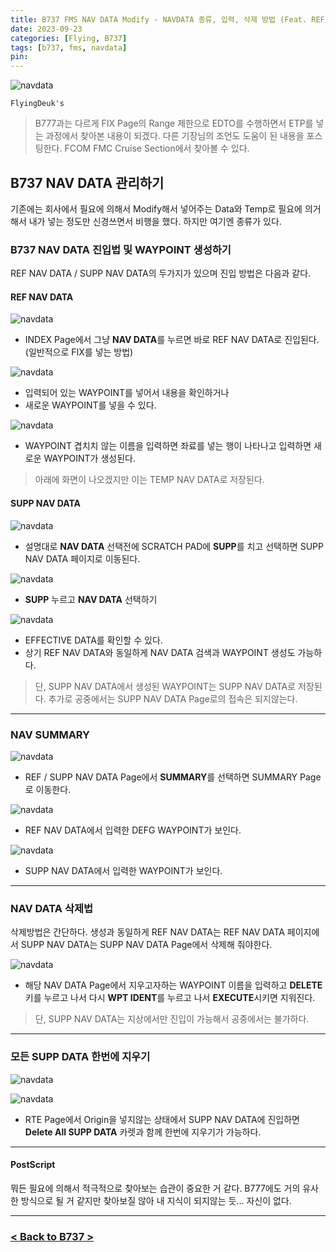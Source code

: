 ```yaml
---
title: B737 FMS NAV DATA Modify - NAVDATA 종류, 입력, 삭제 방법 (Feat. REF/SUPP NAVDATA) <2023.9.23 Updated>
date: 2023-09-23
categories: [Flying, B737]
tags: [b737, fms, navdata]
pin:
---
```


![navdata](/img/flying/b737/navdata15.jpg)

`FlyingDeuk's`
> B777과는 다르게 FIX Page의 Range 제한으로 EDTO를 수행하면서 ETP를 넣는 과정에서 찾아본 내용이 되겠다. 다른 기장님의 조언도 도움이 된 내용을 포스팅한다. FCOM FMC Cruise Section에서 찾아볼 수 있다. 


## B737 NAV DATA 관리하기
기존에는 회사에서 필요에 의해서 Modify해서 넣어주는 Data와 Temp로 필요에 의거해서 내가 넣는 정도만 신경쓰면서 비행을 했다. 하지만 여기엔 종류가 있다. 

### B737 NAV DATA 진입법 및 WAYPOINT 생성하기
REF NAV DATA / SUPP NAV DATA의 두가지가 있으며 진입 방법은 다음과 같다. 

#### REF NAV DATA

![navdata](/img/flying/b737/navdata12.jpg)
- INDEX Page에서 그냥 **NAV DATA**를 누르면 바로 REF NAV DATA로 진입된다. (일반적으로 FIX를 넣는 방법)

![navdata](/img/flying/b737/navdata13.jpg)
- 입력되어 있는 WAYPOINT를 넣어서 내용을 확인하거나
- 새로운 WAYPOINT를 넣을 수 있다. 

![navdata](/img/flying/b737/navdata6.jpg)
- WAYPOINT 겹치치 않는 이름을 입력하면 좌료를 넣는 행이 나타나고 입력하면 새로운 WAYPOINT가 생성된다. 

> 아래에 화면이 나오겠지만 이는 TEMP NAV DATA로 저장된다. 

#### SUPP NAV DATA

![navdata](/img/flying/b737/navdata7.jpg)
- 설명대로 **NAV DATA** 선택전에 SCRATCH PAD에 **SUPP**를 치고 선택하면 SUPP NAV DATA 페이지로 이동된다. 

![navdata](/img/flying/b737/navdata1.jpg)
- **SUPP** 누르고 **NAV DATA** 선택하기

![navdata](/img/flying/b737/navdata2.jpg)
- EFFECTIVE DATA를 확인할 수 있다. 
- 상기 REF NAV DATA와 동일하게 NAV DATA 검색과 WAYPOINT 생성도 가능하다. 

> 단, SUPP NAV DATA에서 생성된 WAYPOINT는 SUPP NAV DATA로 저장된다. 추가로 공중에서는 SUPP NAV DATA Page로의 접속은 되지않는다.  

-----------------

### NAV SUMMARY

![navdata](/img/flying/b737/navdata8.jpg)
- REF / SUPP NAV DATA Page에서 **SUMMARY**를 선택하면 SUMMARY Page로 이동한다. 

![navdata](/img/flying/b737/navdata11.jpg)
- REF NAV DATA에서 입력한 DEFG WAYPOINT가 보인다. 

![navdata](/img/flying/b737/navdata4.jpg)
- SUPP NAV DATA에서 입력한 WAYPOINT가 보인다. 

-------------

### NAV DATA 삭제법
삭제방법은 간단하다. 생성과 동일하게 REF NAV DATA는 REF NAV DATA 페이지에서 SUPP NAV DATA는 SUPP NAV DATA Page에서 삭제해 줘야한다. 

![navdata](/img/flying/b737/navdata5.jpg)
- 해당 NAV DATA Page에서 지우고자하는 WAYPOINT 이름을 입력하고 **DELETE**키를 누르고 나서 다시 **WPT IDENT**를 누르고 나서 **EXECUTE**시키면 지워진다. 

> 단, SUPP NAV DATA는 지상에서만 진입이 가능해서 공중에서는 불가하다. 

---------

### 모든 SUPP DATA 한번에 지우기


![navdata](/img/flying/b737/navdata10.jpg)

![navdata](/img/flying/b737/navdata14.jpg)
- RTE Page에서 Origin을 넣지않는 상태에서 SUPP NAV DATA에 진입하면 **Delete All SUPP DATA** 카렛과 함께 한번에 지우기가 가능하다. 

----------

#### PostScript
뭐든 필요에 의해서 적극적으로 찾아보는 습관이 중요한 거 같다. B777에도 거의 유사한 방식으로 될 거 같지만 찾아보질 않아 내 지식이 되지않는 듯... 자신이 없다. 

-------

### [< Back to B737 >](/categories/b737/)
